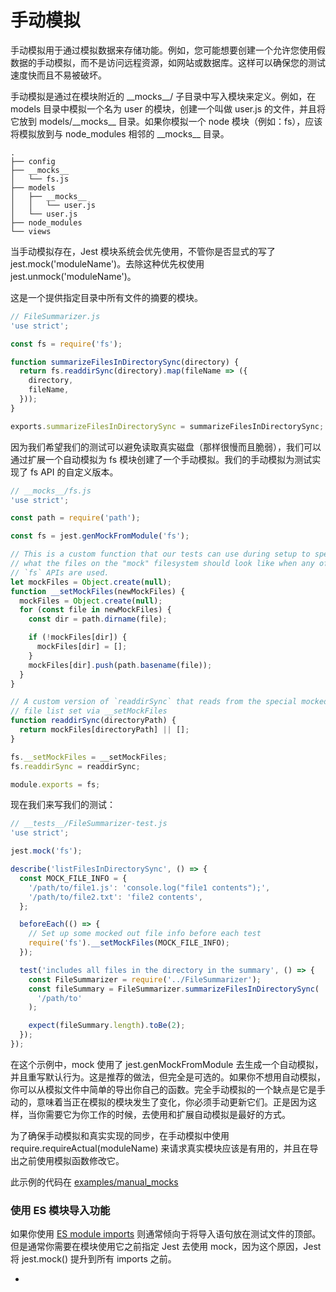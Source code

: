 # 手动模拟

手动模拟用于通过模拟数据来存储功能。例如，您可能想要创建一个允许您使用假数据的手动模拟，而不是访问远程资源，如网站或数据库。这样可以确保您的测试速度快而且不易被破坏。

手动模拟是通过在模块附近的 \_\_mocks\_\_/ 子目录中写入模块来定义。例如，在 models 目录中模拟一个名为 user 的模块，创建一个叫做 user.js 的文件，并且将它放到 models/\_\_mocks\_\_ 目录。如果你模拟一个 node 模块（例如：fs），应该将模拟放到与 node_modules 相邻的 \_\_mocks\_\_ 目录。

```
.
├── config
├── __mocks__
│   └── fs.js
├── models
│   ├── __mocks__
│   │   └── user.js
│   └── user.js
├── node_modules
└── views
```

当手动模拟存在，Jest 模块系统会优先使用，不管你是否显式的写了 jest.mock('moduleName')。去除这种优先权使用 jest.unmock('moduleName')。

这是一个提供指定目录中所有文件的摘要的模块。

```javascript
// FileSummarizer.js
'use strict';

const fs = require('fs');

function summarizeFilesInDirectorySync(directory) {
  return fs.readdirSync(directory).map(fileName => ({
    directory,
    fileName,
  }));
}

exports.summarizeFilesInDirectorySync = summarizeFilesInDirectorySync;
```

因为我们希望我们的测试可以避免读取真实磁盘（那样很慢而且脆弱），我们可以通过扩展一个自动模拟为 fs 模块创建了一个手动模拟。我们的手动模拟为测试实现了 fs API 的自定义版本。

```javascript
// __mocks__/fs.js
'use strict';

const path = require('path');

const fs = jest.genMockFromModule('fs');

// This is a custom function that our tests can use during setup to specify
// what the files on the "mock" filesystem should look like when any of the
// `fs` APIs are used.
let mockFiles = Object.create(null);
function __setMockFiles(newMockFiles) {
  mockFiles = Object.create(null);
  for (const file in newMockFiles) {
    const dir = path.dirname(file);

    if (!mockFiles[dir]) {
      mockFiles[dir] = [];
    }
    mockFiles[dir].push(path.basename(file));
  }
}

// A custom version of `readdirSync` that reads from the special mocked out
// file list set via __setMockFiles
function readdirSync(directoryPath) {
  return mockFiles[directoryPath] || [];
}

fs.__setMockFiles = __setMockFiles;
fs.readdirSync = readdirSync;

module.exports = fs;
```

现在我们来写我们的测试：

```javascript
// __tests__/FileSummarizer-test.js
'use strict';

jest.mock('fs');

describe('listFilesInDirectorySync', () => {
  const MOCK_FILE_INFO = {
    '/path/to/file1.js': 'console.log("file1 contents");',
    '/path/to/file2.txt': 'file2 contents',
  };

  beforeEach(() => {
    // Set up some mocked out file info before each test
    require('fs').__setMockFiles(MOCK_FILE_INFO);
  });

  test('includes all files in the directory in the summary', () => {
    const FileSummarizer = require('../FileSummarizer');
    const fileSummary = FileSummarizer.summarizeFilesInDirectorySync(
      '/path/to'
    );

    expect(fileSummary.length).toBe(2);
  });
});
```

在这个示例中，mock 使用了 jest.genMockFromModule 去生成一个自动模拟，并且重写默认行为。这是推荐的做法，但完全是可选的。如果你不想用自动模拟，你可以从模拟文件中简单的导出你自己的函数。完全手动模拟的一个缺点是它是手动的，意味着当正在模拟的模块发生了变化，你必须手动更新它们。正是因为这样，当你需要它为你工作的时候，去使用和扩展自动模拟是最好的方式。

为了确保手动模拟和真实实现的同步，在手动模拟中使用 require.requireActual(moduleName) 来请求真实模块应该是有用的，并且在导出之前使用模拟函数修改它。

此示例的代码在 [examples/manual_mocks](https://github.com/facebook/jest/tree/master/examples/manual_mocks)

### 使用 ES 模块导入功能

如果你使用 [ES module imports](https://developer.mozilla.org/en-US/docs/Web/JavaScript/Reference/Statements/import) 则通常倾向于将导入语句放在测试文件的顶部。但是通常你需要在模块使用它之前指定 Jest 去使用 mock，因为这个原因，Jest 将 jest.mock() 提升到所有 imports 之前。

















*
